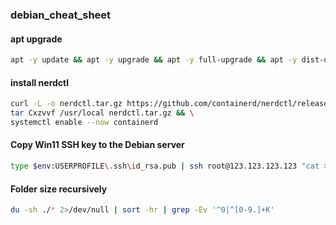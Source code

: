 ### debian_cheat_sheet

#### apt upgrade
```bash
apt -y update && apt -y upgrade && apt -y full-upgrade && apt -y dist-upgrade
```

#### install nerdctl
```bash
curl -L -o nerdctl.tar.gz https://github.com/containerd/nerdctl/releases/download/v2.0.0-rc.0/nerdctl-full-2.0.0-rc.0-linux-amd64.tar.gz && \
tar Cxzvvf /usr/local nerdctl.tar.gz && \
systemctl enable --now containerd
```

#### Copy Win11 SSH key to the Debian server
```bash
type $env:USERPROFILE\.ssh\id_rsa.pub | ssh root@123.123.123.123 "cat >> .ssh/authorized_keys"
```

#### Folder size recursively
```bash
du -sh ./* 2>/dev/null | sort -hr | grep -Ev '^0|^[0-9.]+K'
```
